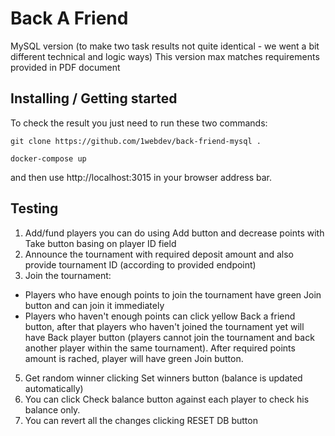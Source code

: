 # Back A Friend #

MySQL version (to make two task results not quite identical - we went a bit different technical and logic ways)
This version max matches requirements provided in PDF document

## Installing / Getting started ##

To check the result you just need to run these two commands:

```
git clone https://github.com/1webdev/back-friend-mysql .

docker-compose up
```

and then use http://localhost:3015 in your browser address bar.


## Testing ##

1. Add/fund players you can do using Add button and decrease points with Take button basing on player ID field
2. Announce the tournament with required deposit amount and also provide tournament ID (according to provided endpoint)
3. Join the tournament:
* Players who have enough points to join the tournament have green Join button and can join it immediately
* Players who haven't enough points can click yellow Back a friend button, after that players who haven't joined the tournament yet will have Back player button (players cannot join the tournament and back another player within the same tournament). After required points amount is rached, player will have green Join button. 
5. Get random winner clicking Set winners button (balance is updated automatically)
6. You can click Check balance button against each player to check his balance only.
7. You can revert all the changes clicking RESET DB button